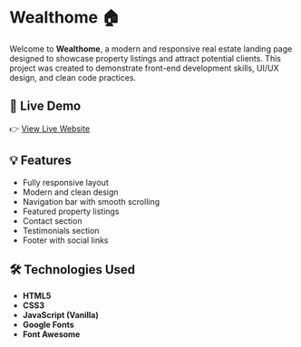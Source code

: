 # Wealthome 🏠

Welcome to **Wealthome**, a modern and responsive real estate landing page designed to showcase property listings and attract potential clients. This project was created to demonstrate front-end development skills, UI/UX design, and clean code practices.

## 🔗 Live Demo

👉 [View Live Website](https://medhat12866.github.io/Wealthome/)

## 💡 Features

- Fully responsive layout
- Modern and clean design
- Navigation bar with smooth scrolling
- Featured property listings
- Contact section
- Testimonials section
- Footer with social links

## 🛠️ Technologies Used

- **HTML5**
- **CSS3**
- **JavaScript (Vanilla)**
- **Google Fonts**
- **Font Awesome**



